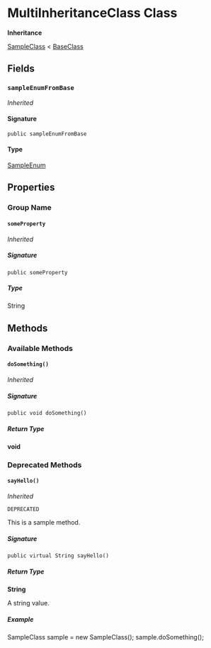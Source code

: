 # MultiInheritanceClass Class

**Inheritance**

[SampleClass](../samplegroup/SampleClass.md) < [BaseClass](BaseClass.md)

## Fields
### `sampleEnumFromBase`

*Inherited*

#### Signature
```apex
public sampleEnumFromBase
```

#### Type
[SampleEnum](../sample-enums/SampleEnum.md)

## Properties
### Group Name
#### `someProperty`

*Inherited*

##### Signature
```apex
public someProperty
```

##### Type
String

## Methods
### Available Methods
#### `doSomething()`

*Inherited*

##### Signature
```apex
public void doSomething()
```

##### Return Type
**void**

### Deprecated Methods
#### `sayHello()`

*Inherited*

`DEPRECATED`

This is a sample method.

##### Signature
```apex
public virtual String sayHello()
```

##### Return Type
**String**

A string value.

##### Example
SampleClass sample &#x3D; new SampleClass(); 
sample.doSomething();